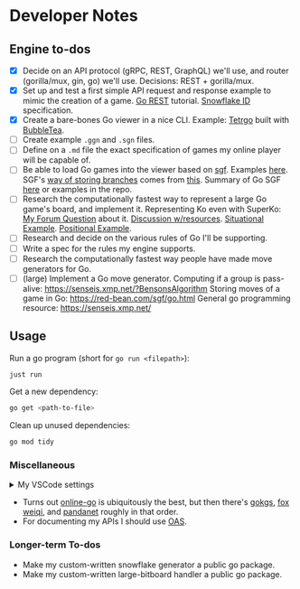# Developer Notes

## Engine to-dos

- [x] Decide on an API protocol (gRPC, REST, GraphQL) we'll use, and router (gorilla/mux, gin, go) we'll use. Decisions: REST + gorilla/mux.
- [x] Set up and test a first simple API request and response example to mimic the creation of a game. [Go REST](https://medium.com/@Moesif/building-a-restful-api-with-go-dbd6e7aecf87) tutorial. [Snowflake ID](https://en.wikipedia.org/wiki/Snowflake_ID) specification.
- [x] Create a bare-bones Go viewer in a nice CLI. Example: [Tetrgo](https://github.com/Broderick-Westrope/tetrigo?tab=readme-ov-file) built with [BubbleTea](https://github.com/charmbracelet/bubbletea?tab=readme-ov-file).
- [ ] Create example `.ggn` and `.sgn` files.
- [ ] Define on a `.md` file the exact specification of games my online player will be capable of.
- [ ] Be able to load Go games into the viewer based on [sgf](https://red-bean.com/sgf/go.html). Examples [here](https://red-bean.com/sgf/examples/).
      SGF's [way of storing branches](https://red-bean.com/sgf/var.html) comes from [this](https://en.wikipedia.org/wiki/Newick_format).
      Summary of Go SGF [here](https://en.wikipedia.org/wiki/Smart_Game_Format#About_the_format) or examples in the repo.
- [ ] Research the computationally fastest way to represent a large Go game's board, and implement it.
      Representing Ko even with SuperKo: [My Forum Question](https://forums.online-go.com/t/is-there-ever-more-than-1-move-that-violates-positional-superko/53724) about it. [Discussion w/resources](https://forums.online-go.com/t/superko-rules/32466/4). [Situational Example](https://online-go.com/demo/view/580802). [Positional Example](https://online-go.com/demo/view/580801).
- [ ] Research and decide on the various rules of Go I'll be supporting.
- [ ] Write a spec for the rules my engine supports.
- [ ] Research the computationally fastest way people have made move generators for Go.
- [ ] (large) Implement a Go move generator.
      Computing if a group is pass-alive: https://senseis.xmp.net/?BensonsAlgorithm
      Storing moves of a game in Go: https://red-bean.com/sgf/go.html
      General go programming resource: https://senseis.xmp.net/

## Usage

Run a go program (short for `go run <filepath>`):

```bash
just run
```

Get a new dependency:

```bash
go get <path-to-file>
```

Clean up unused dependencies:

```bash
go mod tidy
```

### Miscellaneous

<details>
<summary>My VSCode settings</summary>
<br>

VSCode `settings.json` Golang entry:

```json
"[go]": {
    "editor.insertSpaces": true,
    "editor.formatOnSave": true,
    "editor.defaultFormatter": "golang.go",
  },
```

Note that I'm not disabling the import organization, as despite how [annoying](https://stackoverflow.com/questions/19560334/how-to-disable-golang-unused-import-error) it is, it's better to have it than to [not have it](https://stackoverflow.com/a/61316426/8360465).

</details>

- Turns out [online-go](https://online-go.com/) is ubiquitously the best, but then there's [gokgs](https://www.gokgs.com/), [fox weiqi](https://www.foxwq.com/), and [pandanet](https://pandanet-igs.com/) roughly in that order.
- For documenting my APIs I should use [OAS](https://spec.openapis.org/oas/latest.html).

### Longer-term To-dos

- Make my custom-written snowflake generator a public go package.
- Make my custom-written large-bitboard handler a public go package.
